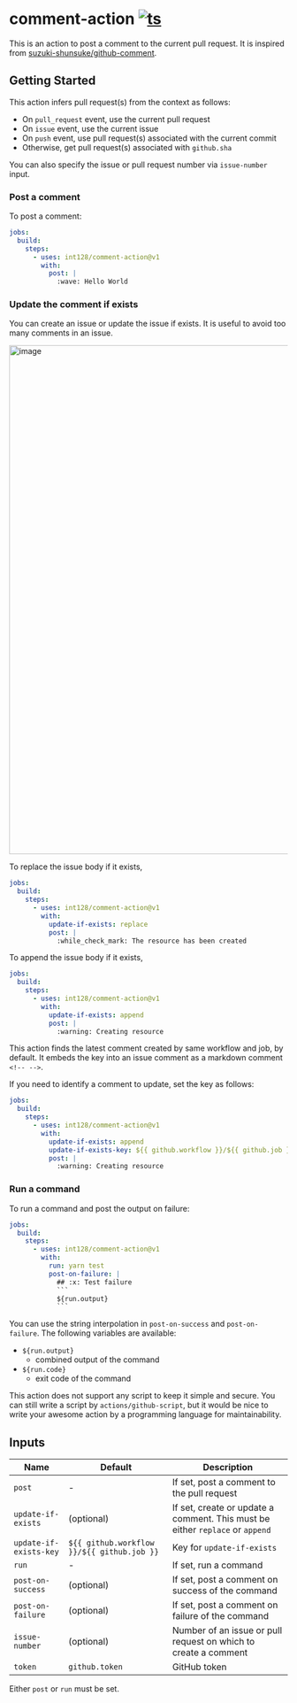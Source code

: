 # comment-action [![ts](https://github.com/int128/comment-action/actions/workflows/ts.yaml/badge.svg)](https://github.com/int128/comment-action/actions/workflows/ts.yaml)

This is an action to post a comment to the current pull request.
It is inspired from [suzuki-shunsuke/github-comment](https://github.com/suzuki-shunsuke/github-comment).


## Getting Started

This action infers pull request(s) from the context as follows:

- On `pull_request` event, use the current pull request
- On `issue` event, use the current issue
- On `push` event, use pull request(s) associated with the current commit
- Otherwise, get pull request(s) associated with `github.sha`

You can also specify the issue or pull request number via `issue-number` input.

### Post a comment

To post a comment:

```yaml
jobs:
  build:
    steps:
      - uses: int128/comment-action@v1
        with:
          post: |
            :wave: Hello World
```

### Update the comment if exists

You can create an issue or update the issue if exists.
It is useful to avoid too many comments in an issue.

<img width="920" alt="image" src="https://user-images.githubusercontent.com/321266/193756823-d9b668be-afa2-46eb-b9d7-d5d38da46a03.png">

To replace the issue body if it exists,

```yaml
jobs:
  build:
    steps:
      - uses: int128/comment-action@v1
        with:
          update-if-exists: replace
          post: |
            :while_check_mark: The resource has been created
```

To append the issue body if it exists,

```yaml
jobs:
  build:
    steps:
      - uses: int128/comment-action@v1
        with:
          update-if-exists: append
          post: |
            :warning: Creating resource
```

This action finds the latest comment created by same workflow and job, by default.
It embeds the key into an issue comment as a markdown comment `<!-- -->`.

If you need to identify a comment to update, set the key as follows:

```yaml
jobs:
  build:
    steps:
      - uses: int128/comment-action@v1
        with:
          update-if-exists: append
          update-if-exists-key: ${{ github.workflow }}/${{ github.job }}/terraform-plan
          post: |
            :warning: Creating resource
```

### Run a command

To run a command and post the output on failure:

```yaml
jobs:
  build:
    steps:
      - uses: int128/comment-action@v1
        with:
          run: yarn test
          post-on-failure: |
            ## :x: Test failure
            ```
            ${run.output}
            ```
```

You can use the string interpolation in `post-on-success` and `post-on-failure`.
The following variables are available:

- `${run.output}`
  - combined output of the command
- `${run.code}`
  - exit code of the command

This action does not support any script to keep it simple and secure.
You can still write a script by `actions/github-script`,
but it would be nice to write your awesome action by a programming language for maintainability.

## Inputs

| Name | Default | Description
|------|----------|------------
| `post` | - | If set, post a comment to the pull request
| `update-if-exists` | (optional) | If set, create or update a comment. This must be either `replace` or `append`
| `update-if-exists-key` | `${{ github.workflow }}/${{ github.job }}` | Key for `update-if-exists`
| `run` | - | If set, run a command
| `post-on-success` | (optional) | If set, post a comment on success of the command
| `post-on-failure` | (optional) | If set, post a comment on failure of the command
| `issue-number` | (optional) | Number of an issue or pull request on which to create a comment
| `token` | `github.token` | GitHub token

Either `post` or `run` must be set.
